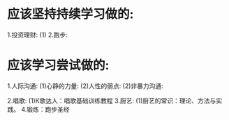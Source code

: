 # 应该坚持持续学习做的:
  1.投资理财:
    (1)
  2.跑步:
# 应该学习尝试做的:
  1.人际沟通:
    (1)心静的力量:
    (2)人性的弱点:
    (2)非暴力沟通:

  2.唱歌:
    (1)K歌达人：唱歌基础训练教程
  3.厨艺:
    (1)厨艺的常识：理论、方法与实践。
  4.锻炼：跑步圣经  